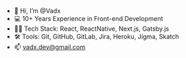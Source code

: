 - 👋 Hi, I’m @Vadx
- 💻 10+ Years Experience in Front-end Development
- 👨‍💻 Tech Stack: React, ReactNative, Next.js, Gatsby.js
- 🛠 Tools: Git, GitHub, GitLab, Jira, Heroku, Jigma, Skatch
- 📫 vadx.dev@gmail.com

<!---
Vadx/Vadx is a ✨ special ✨ repository because its `README.md` (this file) appears on your GitHub profile.
You can click the Preview link to take a look at your changes.
--->
